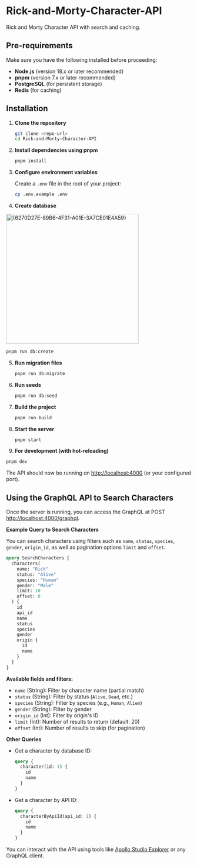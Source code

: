 # Rick-and-Morty-Character-API

Rick and Morty Character API with search and caching.

## Pre-requirements

Make sure you have the following installed before proceeding:

- **Node.js** (version 18.x or later recommended)
- **pnpm** (version 7.x or later recommended)
- **PostgreSQL** (for persistent storage)
- **Redis** (for caching)

## Installation

1. **Clone the repository**

   ```sh
   git clone <repo-url>
   cd Rick-and-Morty-Character-API
   ```

2. **Install dependencies using pnpm**

   ```sh
   pnpm install
   ```

3. **Configure environment variables**

   Create a `.env` file in the root of your project:

   ```sh
   cp .env.example .env
   ```

4. **Create database**

<img width="360" height="353" alt="{6270D27E-89B6-4F31-A01E-3A7CE01E4A59}" src="https://github.com/user-attachments/assets/e9f0cf15-6b80-4d1a-9766-05d0eace0f81" />

```sh
pnpm run db:create
```

5. **Run migration files**

   ```sh
   pnpm run db:migrate
   ```

6. **Run seeds**

   ```sh
   pnpm run db:seed
   ```

7. **Build the project**

   ```sh
   pnpm run build
   ```

8. **Start the server**

   ```sh
   pnpm start
   ```

9. **For development (with hot-reloading)**

```sh
pnpm dev
```

The API should now be running on [http://localhost:4000](http://localhost:4000) (or your configured port).

## Using the GraphQL API to Search Characters

Once the server is running, you can access the GraphQL at POST [http://localhost:4000/graphql](http://localhost:4000/graphql).

**Example Query to Search Characters**

You can search characters using filters such as `name`, `status`, `species`, `gender`, `origin_id`, as well as pagination options `limit` and `offset`.

```graphql
query SearchCharacters {
  characters(
    name: "Rick"
    status: "Alive"
    species: "Human"
    gender: "Male"
    limit: 10
    offset: 0
  ) {
    id
    api_id
    name
    status
    species
    gender
    origin {
      id
      name
    }
  }
}
```

**Available fields and filters:**

- `name` (String): Filter by character name (partial match)
- `status` (String): Filter by status (`Alive`, `Dead`, etc.)
- `species` (String): Filter by species (e.g., `Human`, `Alien`)
- `gender` (String): Filter by gender
- `origin_id` (Int): Filter by origin's ID
- `limit` (Int): Number of results to return (default: 20)
- `offset` (Int): Number of results to skip (for pagination)

**Other Queries**

- Get a character by database ID:

  ```graphql
  query {
    character(id: 1) {
      id
      name
    }
  }
  ```

- Get a character by API ID:

  ```graphql
  query {
    characterByApiId(api_id: 1) {
      id
      name
    }
  }
  ```

You can interact with the API using tools like [Apollo Studio Explorer](https://studio.apollographql.com/sandbox/explorer) or any GraphQL client.
